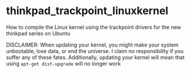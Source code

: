 # thinkpad_trackpoint_linuxkernel
How to compile the Linux kernel using the trackpoint drivers for the new thinkpad series on Ubuntu

DISCLAIMER: When updating your kernel, you might make your system unbootable, lose data, or end the universe. I claim no responsibility if you suffer any of these fates. Additionally, updating your kernel will mean that using ```apt-get dist-upgrade``` will no longer work

